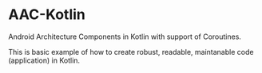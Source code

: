 # AAC-Kotlin
Android Architecture Components in Kotlin with support of Coroutines.

This is basic example of how to create robust, readable, maintanable code (application) in Kotlin.
